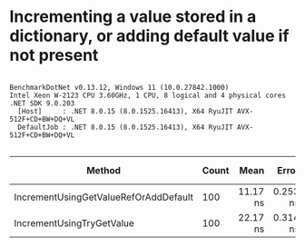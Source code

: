 # Incrementing a value stored in a dictionary, or adding default value if not present


```

BenchmarkDotNet v0.13.12, Windows 11 (10.0.27842.1000)
Intel Xeon W-2123 CPU 3.60GHz, 1 CPU, 8 logical and 4 physical cores
.NET SDK 9.0.203
  [Host]     : .NET 8.0.15 (8.0.1525.16413), X64 RyuJIT AVX-512F+CD+BW+DQ+VL
  DefaultJob : .NET 8.0.15 (8.0.1525.16413), X64 RyuJIT AVX-512F+CD+BW+DQ+VL


```
| Method                                | Count | Mean     | Error    | StdDev   | Ratio | RatioSD | Allocated | Alloc Ratio |
|-------------------------------------- |------ |---------:|---------:|---------:|------:|--------:|----------:|------------:|
| IncrementUsingGetValueRefOrAddDefault | 100   | 11.17 ns | 0.253 ns | 0.329 ns |  1.00 |    0.00 |         - |          NA |
| IncrementUsingTryGetValue             | 100   | 22.17 ns | 0.314 ns | 0.294 ns |  1.97 |    0.06 |         - |          NA |
